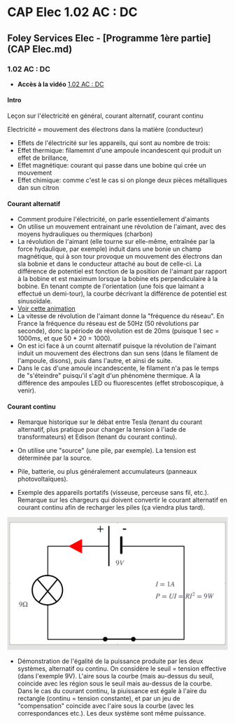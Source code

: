 # CAP Elec 1.02 AC : DC
## Foley Services Elec - [Programme 1ère partie](CAP Elec.md)

### 1.02 AC : DC

- **Accès à la vidéo** [1.02 AC : DC](https://youtu.be/ZubeDL4bBZ0)



#### Intro

Leçon sur l'électricité en général, courant alternatif, courant continu

Electricité = mouvement des électrons dans la matière (conducteur)

- Effets de l'électricité sur les appareils, qui sont au nombre de trois:
 - Effet thermique: filamemnt d'une ampoule incandescent qui produit un effet de brillance,
 - Effet magnétique: courant qui passe dans une bobine qui crée un mouvement
 - Effet chimique: comme c'est le cas si on plonge deux pièces métalliques dan sun citron

#### Courant alternatif

- Comment produire l'électricité, on parle essentiellement d'aimants
 - On utilise un mouvement entrainant une révolution de l'aimant, avec des moyens hydrauliques ou thermiques (charbon)
 - La révolution de l'aimant (elle tourne sur elle-même, entraînée par la force hydaulique, par exemple) induit dans une bonie un champ magnétique, qui à son tour provoque un mouvement des électrons dan sla bobnie et dans le conducteur attaché au bout de celle-ci. La différence de potentiel est fonction de la position de l'aimant par rapport à la bobine et est maximum lorsque la bobine ets perpendiculaire à la bobine. En tenant compte de l'orientation (une fois que laimant a effectué un demi-tour), la courbe décrivant la différence de potentiel est sinusoïdale.
 - [Voir cette animation](https://www.youtube.com/watch?v=OcxibZt9wu8&ab_channel=Hachette%C3%89ducation)
 - La vitesse de révolution de l'aimant donne la "fréquence du réseau". En France la fréquence du réseau est de 50Hz (50 révolutions par seconde), donc la période de révolution est de 20ms (puisque 1 sec = 1000ms, et que 50 * 20 = 1000).
 - On est ici face à un cournt alternatif puisque la révolution de l'aimant induit un mouvement des électrons dan sun sens (dans le filament de l'ampoule, disons), puis dans l'autre, et ainsi de suite.
 - Dans le cas d'une amoule incandescente, le filament n'a pas le temps de "s'éteindre" puisqu'il s'agit d'un phénomène thermique. A la différence des ampoules LED ou fluorescentes (effet stroboscopique, à venir).

#### Courant continu

- Remarque historique sur le débat entre Tesla (tenant du courant alternatif, plus pratique pour changer la tension à l'iade de transformateurs) et Edison (tenant du courant continu).

- On utilise une "source" (une pile, par exemple). La tension est déterminée par la source.
- Pile, batterie, ou plus généralement accumulateurs (panneaux photovoltaïques).
 - Exemple des appareils portatifs (visseuse, perceuse sans fil, etc.). Remarque sur les chargeurs qui doivent convertir le courant alternatif en courant continu afin de recharger les piles (ça viendra plus tard).

![Courant continu](./images/Courant_continu.png)

- Démonstration de l'égalité de la puissance produite par les deux systèmes, alternatif ou continu. On considère le seuil = tension effective (dans l'exemple 9V). L'aire sous la courbe (mais au-dessus du seuil, coincide avec les région sous le seuil mais au-dessus de la courbe. Dans le cas du courant continu, la piuissance est égale à l'aire du rectangle (continu = tension constante), et par un jeu de "compensation" coincide avec  l'aire sous la courbe (avec les correspondances etc.). Les deux système sont même puissance.

